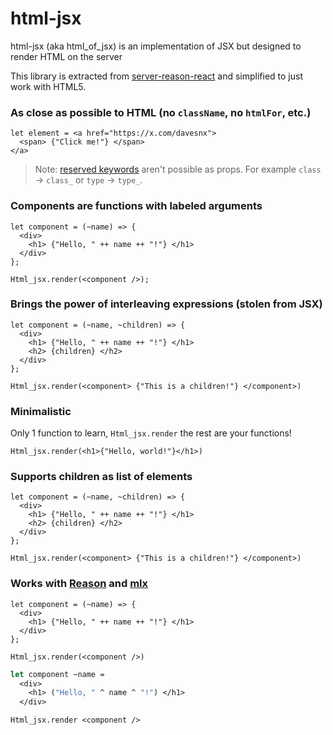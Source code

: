 # html-jsx

html-jsx (aka html_of_jsx) is an implementation of JSX but designed to render HTML on the server

This library is extracted from [server-reason-react](https://github.com/ml-in-barcelona/server-reason-react) and simplified to just work with HTML5.

### As close as possible to HTML (no `className`, no `htmlFor`, etc.)

```reason
let element = <a href="https://x.com/davesnx">
  <span> {"Click me!"} </span>
</a>
```

> Note: [reserved keywords](https://v2.ocaml.org/manual/lex.html#sss:keywords) aren't possible as props. For example `class` -> `class_` or `type` -> `type_`.

### Components are functions with labeled arguments

```reason
let component = (~name) => {
  <div>
    <h1> {"Hello, " ++ name ++ "!"} </h1>
  </div>
};

Html_jsx.render(<component />);
```

### Brings the power of interleaving expressions (stolen from JSX)

```reason
let component = (~name, ~children) => {
  <div>
    <h1> {"Hello, " ++ name ++ "!"} </h1>
    <h2> {children} </h2>
  </div>
};

Html_jsx.render(<component> {"This is a children!"} </component>)
```

### Minimalistic

Only 1 function to learn, `Html_jsx.render` the rest are your functions!

```reason
Html_jsx.render(<h1>{"Hello, world!"}</h1>)
```

### Supports children as list of elements

```reason
let component = (~name, ~children) => {
  <div>
    <h1> {"Hello, " ++ name ++ "!"} </h1>
    <h2> {children} </h2>
  </div>
};

Html_jsx.render(<component> {"This is a children!"} </component>)
```

### Works with [Reason](https://reasonml.github.io/) and [mlx](https://github.com/andreypopp/mlx)

```reason
let component = (~name) => {
  <div>
    <h1> {"Hello, " ++ name ++ "!"} </h1>
  </div>
};

Html_jsx.render(<component />)
```

```ml
let component ~name =
  <div>
    <h1> ("Hello, " ^ name ^ "!") </h1>
  </div>

Html_jsx.render <component />
```
